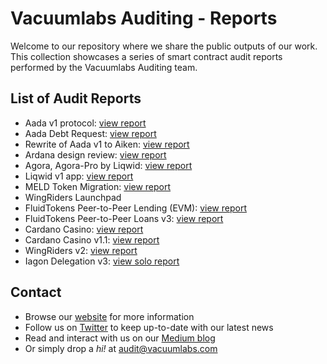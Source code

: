 # Vacuumlabs Auditing - Reports
Welcome to our repository where we share the public outputs of our work. This collection showcases a series of smart contract audit reports performed by the Vacuumlabs Auditing team.

## List of Audit Reports

* Aada v1 protocol: [view report](./reports/aada-v1.pdf)
* Aada Debt Request: [view report](./reports/aada-debt-request-v1.pdf)
* Rewrite of Aada v1 to Aiken: [view report](./reports/aada-v1.1.pdf)
* Ardana design review: [view report](./reports/ardana-dusd-v1.0.pdf)
* Agora, Agora-Pro by Liqwid: [view report](./reports/liqwid-agora-v1.pdf)
* Liqwid v1 app: [view report](./reports/liqwid-app-v1.0.pdf)
* MELD Token Migration: [view report](./reports/meld-token-v1.0.pdf)
* WingRiders Launchpad
* FluidTokens Peer-to-Peer Lending (EVM): [view report](./reports/fluidtokens-p2p-lending-evm-v1.0.pdf)
* FluidTokens Peer-to-Peer Loans v3: [view report](./reports/fluidtokens-p2p-loans-v3-v1.0.pdf)
* Cardano Casino: [view report](./reports/cardano-casino-v1.0.pdf)
* Cardano Casino v1.1: [view report](./reports/cardano-casino-v1.1.pdf)
* WingRiders v2: [view report](./reports/wingriders-v2-v1.0.pdf)
* Iagon Delegation v3: [view solo report](./reports/iagon-delegation-v3-v1.0.pdf)

## Contact
* Browse our [website](https://vacuumlabs.com/smart-contract-auditing/) for more information
* Follow us on [Twitter](https://twitter.com/vacuumlabs) to keep up-to-date with our latest news
* Read and interact with us on our [Medium blog](https://medium.com/@vacuumlabs_auditing)
* Or simply drop a *hi!* at [audit@vacuumlabs.com](mailto:audit@vacuumlabs.com)

